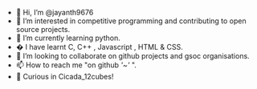 - 👋 Hi, I’m @jayanth9676
- 👀 I’m interested in competitive programming and contributing to open source projects.
- 🌱 I’m currently learning python.
- �  I have learnt C, C++ , Javascript , HTML & CSS.
- 💞️ I’m looking to collaborate on github projects and gsoc organisations.
- 📫 How to reach me "on github *'~'* ".
- 🦋 Curious in Cicada_12cubes!

<!---
jayanth9676/jayanth9676 is a ✨ special ✨ repository because its `README.md` (this file) appears on your GitHub profile.
You can click the Preview link to take a look at your changes.
--->
